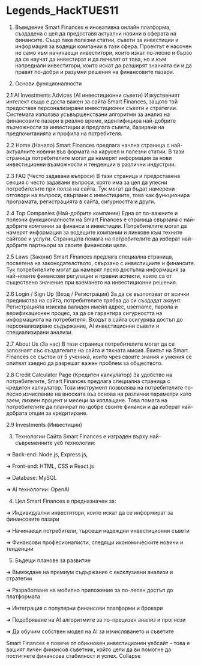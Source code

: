 # Legends_HackTUES11

1. Въведение
Smart Finances е иновативна онлайн платформа, създадена с цел да предоставя актуални новини в сферата на финансите. Също така полезни статии, съвети за инвестиции и информация за водещи компании в тази сфера. Проектът е насочен не само към начинаещи инвеститори, които изкат по-лесно и бързо да се научат да инвестират и да печелят от това, но и към напреднали инвеститори, които искат да разширят знанията си и да правят по-добри и разумни решения на финансовите пазари.

2. Основи функционалности

2.1 AI Investments Advices (AI инвестиционни съвети)
Изкуственият интелект също е доста важен за сайта Smart Finances, защото той предоставя персонализирани инвестиционни съвети и стратегии. Системата използва усъвършенствани алгоритми за анализ на финансовите пазари в реално време, идентифицира най-добрите възможности за инвестиции и предлага съвети, базирани на предпочитанията и профила на потребителя.

2.2 Home (Начало)
Smart Finances предлага начлна страница с най-актуалните новини във формата на карусел и полезни статии. В тази страница потребителите могат да намерят информация за нови инвестиционни възможности и тенденции в различни индустрии.

2.3 FAQ (Често задавани въпроси)
В тази страница и предоставена секция с често задавани въпроси, която има за цел да улесни потребителите при полза на сайта. Тук могат да бъдат намерени отговори на въпроси, свързани с инвестициите, това как функционира програмата, регистрацията в сайта, сигурността и други.

2.4 Top Companies (Най-добрите компании)
Една от по-важните и полезни функционалности на Smart Finances е страница свързана с най-добрите компании за финанси и инвестиции. Потребителите могат да намерят информация за водещите компании и линкове към техните сайтове и услуги. Страницата помага на потребителите да изберат най-добрите партньори за своите финансови цели.

2.5 Laws (Закони)
Smart Finances предлага специална страница, посветена на законодателството, свързано с инвестициите и финансите. Тук потребителите могат да намерят лесно достъпна информация за най-новите финансови регулации и правни аспекти, които са от съществено значение при вземането на инвестиционни решения.

2.6 Login / Sign Up (Вход / Регистрация)
За да се възползват от всички предимства на сайта, потребителите трябва да си създадат акаунт. Регистрацията изисква валиден имейл адрес, username, парола и верификационен процес, за да се гарантира сигурността на информацията на потребителя. Входът в сайта осигурява достъп до персонализирано съдържание, AI инвестиционни съвети и специализирани анализи.

2.7 About Us (За нас)
В тази страница потребителите могат да се запознаят със създателите на сайта и тяхната мисия. Екипът на Smart Finances се състои от 5 ученика, които чрез своите знания и умения се опитват заедно да разрешат важен проблем за обществото.


2.8 Credit Calculator Page (Кредитен калкулатор)
За удобство на потребителите, Smart Finances предлага специална страница с кредитен калкулатор. Този инструмент позволява на потребителите по-лесно изчисление на вноската въз основа на различни параметри като заем, лихвен процент и месеци за изплащане. Това помага на потребителите да планират по-добре своите финанси и да изберат най-добрата опция за кредитиране.

2.9  Investments (Инвестиции)


3. Технологии
Сайта Smart Finances е изграден върху най-съвременните уеб технологии:

 ➜ Back-end: Node.js, Express.js,

 ➜ Front-end: HTML, CSS и React.js

 ➜ Database: MySQL

 ➜ AI технологии: OpenAI

4. Цел 
Smart Finances е предназначен за:

 ➜ Индивидуални инвеститори, които искат да се информират за финансовите пазари

 ➜ Начинаещи потребители, търсещи надеждни инвестиционни съвети

 ➜ Финансови професионалисти, следящи икономическите новини и тенденции

5. Бъдещи планове за развитие

 ➜ Въвеждане на премиум съдържание с ексклузивни анализи и стратегии

 ➜ Разработване на мобилно приложение за по-лесен достъп до платформата

 ➜ Интеграция с популярни финансови платформи и брокери

 ➜ Подобряване на AI алгоритмите за по-прецизен анализ и прогнози

 ➜ Да обучим собствен модел на AI за изчисляването и съветите 

Smart Finances е повече от обикновен инвестиционен уебсайт – това е вашият личен финансов съветник, който цели да ви помогне да постигнете финансова стабилност и успех.
Collapse
